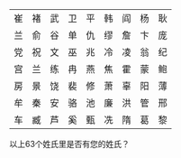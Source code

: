 |  |  |  |  |  |  |  |  |  |
| :----: | :----: | :----: | :----: | :----: | :----: | :----: | :----: | :----: |
| 崔 | 褚 | 武 | 卫 | 平 | 韩 | 阎 | 杨 | 耿 |
| 兰 | 俞 | 谷 | 单 | 仇 | 缪 | 詹 | 卞 | 庞 |
| 党 | 祝 | 文 | 巫 | 兆 | 冷 | 凌 | 翁 | 纪 |
| 宫 | 兰 | 练 | 冉 | 燕 | 焦 | 霍 | 蒙 | 鲍 |
| 房 | 景 | 饶 | 裴 | 修 | 萧 | 辜 | 阳 | 薄 |
| 牟 | 秦 | 安 | 骆 | 池 | 廉 | 洪 | 管 | 邢 |
| 车 | 臧 | 芦 | 奚 | 甄 | 冼 | 隋 | 葛 | 黎 |

以上63个姓氏里是否有您的姓氏？